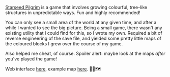 [Starseed Pilgrim](https://starseedpilgrim.com) is a game that involves growing colourful, tree-like structures in unpredictable ways. Fun and highly recommended!

You can only see a small area of the world at any given time, and after a while I wanted to see the big picture. Being a small game, there wasn't any existing utility that I could find for this, so I wrote my own. Required a bit of reverse engineering of the save file, and yielded some pretty little maps of the coloured blocks I grew over the course of my game.

Also helped me cheat, of course. Spoiler alert: maybe look at the maps *after* you've played the game!

Web interface [here](https://starseed-pilgrim-map.herokuapp.com), example map [here](starseed-map.png?raw=true). 🌟🌱🗺

